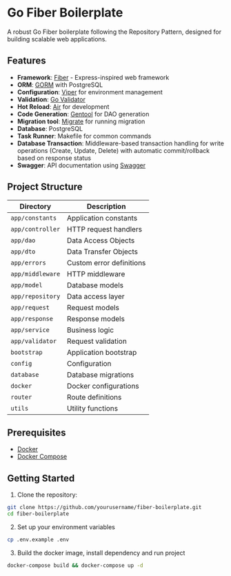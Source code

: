 # Go Fiber Boilerplate

A robust Go Fiber boilerplate following the Repository Pattern, designed for building scalable web applications.

## Features

- **Framework**: [Fiber](https://gofiber.io/) - Express-inspired web framework
- **ORM**: [GORM](https://gorm.io/) with PostgreSQL
- **Configuration**: [Viper](https://github.com/spf13/viper) for environment management
- **Validation**: [Go Validator](https://github.com/go-playground/validator)
- **Hot Reload**: [Air](https://github.com/cosmtrek/air) for development
- **Code Generation**: [Gentool](https://gorm.io/gen) for DAO generation
- **Migration tool**: [Migrate](https://github.com/golang-migrate/migrate) for running migration
- **Database**: PostgreSQL
- **Task Runner**: Makefile for common commands
- **Database Transaction**: Middleware-based transaction handling for write operations (Create, Update, Delete) with automatic commit/rollback based on response status
- **Swagger**: API documentation using [Swagger](github.com/gofiber/contrib/swagger)

## Project Structure
| Directory | Description |
|-----------|-------------|
| `app/constants` | Application constants |
| `app/controller` | HTTP request handlers |
| `app/dao` | Data Access Objects |
| `app/dto` | Data Transfer Objects |
| `app/errors` | Custom error definitions |
| `app/middleware` | HTTP middleware |
| `app/model` | Database models |
| `app/repository` | Data access layer |
| `app/request` | Request models |
| `app/response` | Response models |
| `app/service` | Business logic |
| `app/validator` | Request validation |
| `bootstrap` | Application bootstrap |
| `config` | Configuration |
| `database` | Database migrations |
| `docker` | Docker configurations |
| `router` | Route definitions |
| `utils` | Utility functions |


## Prerequisites

- [Docker](https://www.docker.com/)
- [Docker Compose](https://docs.docker.com/compose/)

## Getting Started

1. Clone the repository:
```bash
git clone https://github.com/yourusername/fiber-boilerplate.git
cd fiber-boilerplate
```

2. Set up your environment variables
```bash
cp .env.example .env
```

3. Build the docker image, install dependency and run project
```bash
docker-compose build && docker-compose up -d
```

